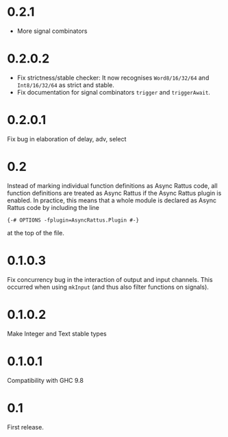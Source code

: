 # 0.2.1

- More signal combinators

# 0.2.0.2

- Fix strictness/stable checker: It now recognises `Word8/16/32/64` and
  `Int8/16/32/64` as strict and stable.
- Fix documentation for signal combinators `trigger` and
  `triggerAwait`.

# 0.2.0.1

Fix bug in elaboration of delay, adv, select

# 0.2

Instead of marking individual function definitions as Async Rattus
code, all function definitions are treated as Async Rattus if the
Async Rattus plugin is enabled. In practice, this means that a whole
module is declared as Async Rattus code by including the line
```
{-# OPTIONS -fplugin=AsyncRattus.Plugin #-}
```
at the top of the file.

# 0.1.0.3

Fix concurrency bug in the interaction of output and input channels.
This occurred when using `mkInput` (and thus also filter functions on
signals).

# 0.1.0.2

Make Integer and Text stable types

# 0.1.0.1

Compatibility with GHC 9.8

# 0.1

First release.
